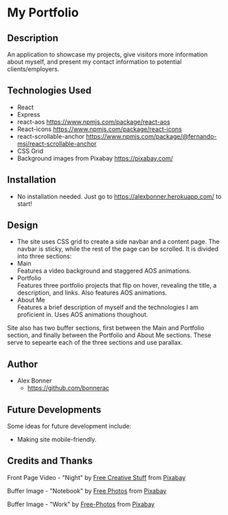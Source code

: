 # My Portfolio

## Description

An application to showcase my projects, give visitors more information about myself, and present my contact information to potential clients/employers.

## Technologies Used

* React
* Express
* react-aos https://www.npmjs.com/package/react-aos
* React-icons https://www.npmjs.com/package/react-icons
* react-scrollable-anchor https://www.npmjs.com/package/@fernando-msj/react-scrollable-anchor
* CSS Grid
* Background images from Pixabay https://pixabay.com/


## Installation

* No installation needed. Just go to https://alexbonner.herokuapp.com/ to start!

## Design
* The site uses CSS grid to create a side navbar and a content page. The navbar is sticky, while the rest of the page can be scrolled. It is divided into three sections:
* Main  
Features a video background and staggered AOS animations.
* Portfolio  
Features three portfolio projects that flip on hover, revealing the title, a description, and links. Also features AOS animations.
* About Me  
Features a brief description of myself and the technologies I am proficient in. Uses AOS animations thoughout.
 
 Site also has two buffer sections, first between the Main and Portfolio section, and finally between the Portfolio and About Me sections. These serve to sepearte each of the three sections and use parallax.


## Author
* Alex Bonner
  * https://github.com/bonnerac


## Future Developments
Some ideas for future development include:
* Making site mobile-friendly.

## Credits and Thanks
Front Page Video - "Night" by <a href="https://pixabay.com/users/FreeCreativeStuff-6346290/?utm_source=link-attribution&amp;utm_medium=referral&amp;utm_campaign=image&amp;utm_content=28860">Free Creative Stuff</a> from <a href="https://pixabay.com/?utm_source=link-attribution&amp;utm_medium=referral&amp;utm_campaign=image&amp;utm_content=28860">Pixabay</a>

Buffer Image - "Notebook" by <a href="https://pixabay.com/users/freephotocc-2275370/?utm_source=link-attribution&amp;utm_medium=referral&amp;utm_campaign=image&amp;utm_content=1280538">Free Photos</a> from <a href="https://pixabay.com/?utm_source=link-attribution&amp;utm_medium=referral&amp;utm_campaign=image&amp;utm_content=1280538">Pixabay</a>

Buffer Image - "Work" by <a href="https://pixabay.com/photos/?utm_source=link-attribution&amp;utm_medium=referral&amp;utm_campaign=image&amp;utm_content=731198">Free-Photos</a> from <a href="https://pixabay.com/?utm_source=link-attribution&amp;utm_medium=referral&amp;utm_campaign=image&amp;utm_content=731198">Pixabay</a>
